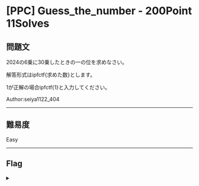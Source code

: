 # [PPC] Guess_the_number - 200Point 11Solves

## 問題文 

2024の6乗に30乗したときの一の位を求めなさい。

解答形式はipfctf{求めた数}とします。

1が正解の場合ipfctf{1}と入力してください。

Author:seiya1122_404

---

## 難易度

Easy

---

## Flag
<details><summary></summary>

```
ipfctf{6}
```

</details>